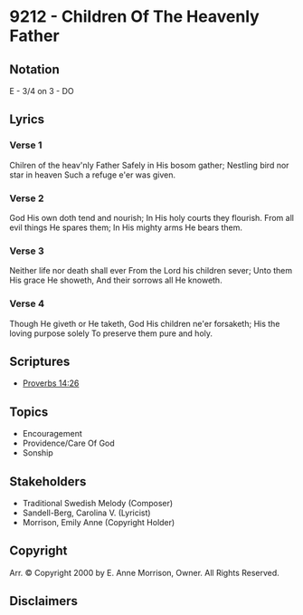 # 9212 - Children Of The Heavenly Father

## Notation

E - 3/4 on 3 - DO

## Lyrics

### Verse 1

Chilren of the heav'nly Father Safely in His bosom gather; Nestling bird nor star in heaven Such a refuge e'er was given.

### Verse 2

God His own doth tend and nourish; In His holy courts they flourish. From all evil things He spares them; In His mighty arms He bears them.

### Verse 3

Neither life nor death shall ever From the Lord his children sever; Unto them His grace He showeth, And their sorrows all He knoweth.

### Verse 4

Though He giveth or He taketh, God His children ne'er forsaketh; His the loving purpose solely To preserve them pure and holy.


## Scriptures

- [Proverbs 14:26](https://www.biblegateway.com/passage/?search=Proverbs%2014%3A26)

## Topics

- Encouragement
- Providence/Care Of God
- Sonship

## Stakeholders

- Traditional Swedish Melody (Composer)
- Sandell-Berg, Carolina V. (Lyricist)
- Morrison, Emily Anne (Copyright Holder)

## Copyright

Arr. © Copyright 2000 by E. Anne Morrison, Owner. All Rights Reserved.


## Disclaimers


